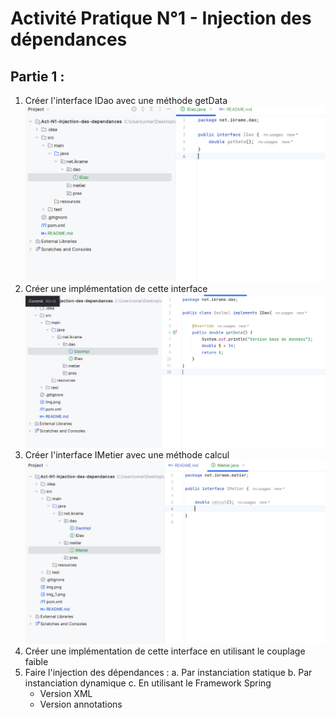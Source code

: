 # **Activité Pratique N°1 - Injection des dépendances**

## **Partie 1 :**

1. Créer l'interface IDao avec une méthode getData
![img.png](img.png)
2. Créer une implémentation de cette interface
![img_1.png](img_1.png)
3. Créer l'interface IMetier avec une méthode calcul
![img_2.png](img_2.png)
4. Créer une implémentation de cette interface en utilisant le couplage faible
5. Faire l'injection des dépendances :
   a. Par instanciation statique
   b. Par instanciation dynamique
   c. En utilisant le Framework Spring
   - Version XML
   - Version annotations
